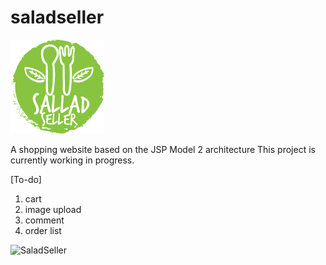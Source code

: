 # saladseller
![logo](/WebContent/images/logo_small.png)

A shopping website based on the JSP Model 2 architecture
This project is currently working in progress.

[To-do]
1. cart
2. image upload
3. comment
4. order list

![SaladSeller](https://www.dropbox.com/s/o16n0ujs2vi8s7q/astoriaCoffee.jpg?dl=0)
